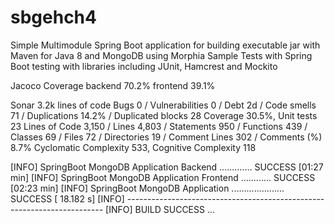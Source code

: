 # sbgehch4
Simple Multimodule Spring Boot application for building executable jar with Maven for Java 8 and MongoDB using Morphia
Sample Tests with Spring Boot testing with libraries including JUnit, Hamcrest and Mockito

Jacoco Coverage backend  70.2% frontend 39.1%

Sonar 3.2k lines of code
Bugs 0 / Vulnerabilities 0 / Debt 2d / Code smells 71 / Duplications 14.2% 
/ Duplicated blocks 28
Coverage 30.5%, Unit tests 23
Lines of Code 3,150 / Lines 4,803 / Statements 950 / Functions 439 / Classes 69 
/ Files 72 / Directories 19 / Comment Lines 302 / Comments (%) 8.7%
Cyclomatic Complexity 533, 	Cognitive Complexity  118

[INFO] SpringBoot MongoDB Application Backend ............. SUCCESS [01:27 min]
[INFO] SpringBoot MongoDB Application Frontend ............ SUCCESS [02:23 min]
[INFO] SpringBoot MongoDB Application ..................... SUCCESS [ 18.182 s]
[INFO] ------------------------------------------------------------------------
[INFO] BUILD SUCCESS
...
